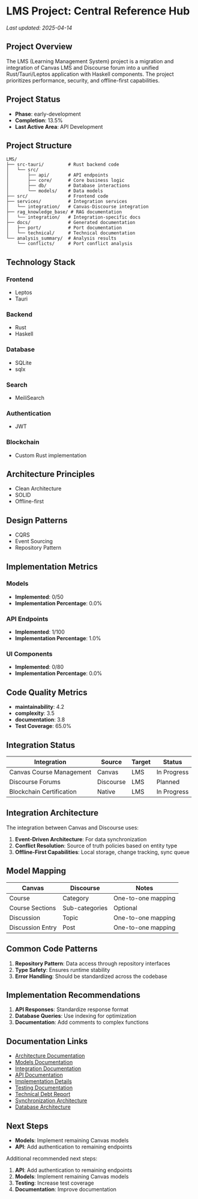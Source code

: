 # LMS Project: Central Reference Hub

_Last updated: 2025-04-14_

## Project Overview

The LMS (Learning Management System) project is a migration and integration of Canvas LMS and Discourse forum into a unified Rust/Tauri/Leptos application with Haskell components. The project prioritizes performance, security, and offline-first capabilities.

## Project Status

- **Phase**: early-development
- **Completion**: 13.5%
- **Last Active Area**: API Development

## Project Structure

```plaintext
LMS/
├── src-tauri/         # Rust backend code
│   └── src/
│       ├── api/       # API endpoints
│       ├── core/      # Core business logic
│       ├── db/        # Database interactions
│       └── models/    # Data models
├── src/               # Frontend code
├── services/          # Integration services
│   └── integration/   # Canvas-Discourse integration
├── rag_knowledge_base/ # RAG documentation
│   └── integration/   # Integration-specific docs
├── docs/              # Generated documentation
│   ├── port/          # Port documentation
│   └── technical/     # Technical documentation
└── analysis_summary/  # Analysis results
    └── conflicts/     # Port conflict analysis
```

## Technology Stack

### Frontend
- Leptos
- Tauri

### Backend
- Rust
- Haskell

### Database
- SQLite
- sqlx

### Search
- MeiliSearch

### Authentication
- JWT

### Blockchain
- Custom Rust implementation

## Architecture Principles

- Clean Architecture
- SOLID
- Offline-first

## Design Patterns

- CQRS
- Event Sourcing
- Repository Pattern

## Implementation Metrics

### Models

- **Implemented**: 0/50
- **Implementation Percentage**: 0.0%

### API Endpoints

- **Implemented**: 1/100
- **Implementation Percentage**: 1.0%

### UI Components

- **Implemented**: 0/80
- **Implementation Percentage**: 0.0%

## Code Quality Metrics

- **maintainability**: 4.2
- **complexity**: 3.5
- **documentation**: 3.8
- **Test Coverage**: 65.0%

## Integration Status

| Integration | Source | Target | Status |
|-------------|--------|--------|--------|
| Canvas Course Management | Canvas | LMS | In Progress |
| Discourse Forums | Discourse | LMS | Planned |
| Blockchain Certification | Native | LMS | In Progress |

## Integration Architecture

The integration between Canvas and Discourse uses:

1. **Event-Driven Architecture**: For data synchronization
2. **Conflict Resolution**: Source of truth policies based on entity type
3. **Offline-First Capabilities**: Local storage, change tracking, sync queue

## Model Mapping

| Canvas | Discourse | Notes |
|--------|-----------|-------|
| Course | Category | One-to-one mapping |
| Course Sections | Sub-categories | Optional |
| Discussion | Topic | One-to-one mapping |
| Discussion Entry | Post | One-to-one mapping |

## Common Code Patterns

1. **Repository Pattern**: Data access through repository interfaces
2. **Type Safety**: Ensures runtime stability
3. **Error Handling**: Should be standardized across the codebase

## Implementation Recommendations

1. **API Responses**: Standardize response format
2. **Database Queries**: Use indexing for optimization
3. **Documentation**: Add comments to complex functions

## Documentation Links

- [Architecture Documentation](./architecture/overview.md)
- [Models Documentation](./models/overview.md)
- [Integration Documentation](./integration/overview.md)
- [API Documentation](./api/reference.md)
- [Implementation Details](./implementation_details.md)
- [Testing Documentation](./tests.md)
- [Technical Debt Report](./technical_debt_report.md)
- [Synchronization Architecture](./synchronization_architecture.md)
- [Database Architecture](./database_architecture.md)

## Next Steps

- **Models**: Implement remaining Canvas models
- **API**: Add authentication to remaining endpoints

Additional recommended next steps:

1. **API**: Add authentication to remaining endpoints
2. **Models**: Implement remaining Canvas models
3. **Testing**: Increase test coverage
4. **Documentation**: Improve documentation
